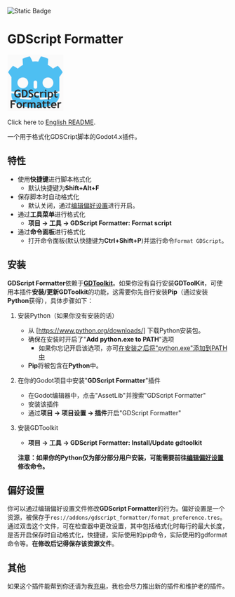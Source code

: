 ![Static Badge](https://img.shields.io/badge/Godot-4.x-Blue)

# GDScript Formatter

![icon](icon.png)

Click here to [English README](README.md).

一个用于格式化GDSCript脚本的Godot4.x插件。

## 特性

- 使用**快捷键**进行脚本格式化
  - 默认快捷键为**Shift+Alt+F**
- 保存脚本时自动格式化
  - 默认关闭，通过[编辑偏好设置](#偏好设置)进行开启。
- 通过**工具菜单**进行格式化
  - **项目 -> 工具 -> GDScript Formatter: Format script**
- 通过**命令面板**进行格式化
  - 打开命令面板(默认快捷键为**Ctrl+Shift+P**)并运行命令`Format GDScript`。

## 安装

**GDScript Formatter**依赖于[**GDToolkit**](https://github.com/Scony/godot-gdscript-toolkit)。如果你没有自行安装**GDToolKit**，可使用本插件**安装/更新GDToolkit**的功能，这需要你先自行安装**Pip**（通过安装**Python**获得），具体步骤如下：

1. 安装Python（如果你没有安装的话）
   - 从 [https://www.python.org/downloads/] 下载Python安装包。
   - 确保在安装时开启了"**Add python.exe to PATH**"选项
     - 如果你忘记开启该选项，亦可[在安装之后将"python.exe"添加到PATH中](https://realpython.com/add-python-to-path/)
   - **Pip**将被包含在**Python**中。

2. 在你的Godot项目中安装"**GDScript Formatter**"插件
   - 在Godot编辑器中，点击"AssetLib"并搜索"GDScript Formatter"
   - 安装该插件
   - 通过**项目 -> 项目设置 -> 插件**开启"GDScript Formatter"

3. 安装GDToolkit
   - **项目 -> 工具 -> GDScript Formatter: Install/Update gdtoolkit**

    **注意：如果你的Python仅为部分部分用户安装，可能需要前往[编辑偏好设置](#偏好设置)修改命令。**

## 偏好设置

你可以通过编辑偏好设置文件修改**GDScript Formatter**的行为。偏好设置是一个资源，被保存于`res://addons/gdscript_formatter/format_preference.tres`。通过双击这个文件，可在检查器中更改设置，其中包括格式化时每行的最大长度，是否开启保存时自动格式化，快捷键，实际使用的pip命令，实际使用的gdformat命令等。**在修改后记得保存该资源文件**。

## 其他

如果这个插件能帮到你还请为我[充电](https://afdian.net/a/Daylily-Zeleen)，我也会尽力推出新的插件和维护老的插件。
